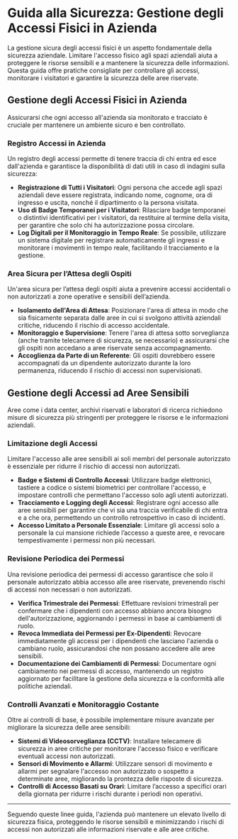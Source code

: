 # Guida alla Sicurezza: Gestione degli Accessi Fisici in Azienda

La gestione sicura degli accessi fisici è un aspetto fondamentale della sicurezza aziendale. Limitare l'accesso fisico agli spazi aziendali aiuta a proteggere le risorse sensibili e a mantenere la sicurezza delle informazioni. Questa guida offre pratiche consigliate per controllare gli accessi, monitorare i visitatori e garantire la sicurezza delle aree riservate.

## Gestione degli Accessi Fisici in Azienda

Assicurarsi che ogni accesso all'azienda sia monitorato e tracciato è cruciale per mantenere un ambiente sicuro e ben controllato.

### Registro Accessi in Azienda

Un registro degli accessi permette di tenere traccia di chi entra ed esce dall'azienda e garantisce la disponibilità di dati utili in caso di indagini sulla sicurezza:

- **Registrazione di Tutti i Visitatori**: Ogni persona che accede agli spazi aziendali deve essere registrata, indicando nome, cognome, ora di ingresso e uscita, nonché il dipartimento o la persona visitata.
- **Uso di Badge Temporanei per i Visitatori**: Rilasciare badge temporanei o distintivi identificativi per i visitatori, da restituire al termine della visita, per garantire che solo chi ha autorizzazione possa circolare.
- **Log Digitali per il Monitoraggio in Tempo Reale**: Se possibile, utilizzare un sistema digitale per registrare automaticamente gli ingressi e monitorare i movimenti in tempo reale, facilitando il tracciamento e la gestione.

### Area Sicura per l’Attesa degli Ospiti

Un'area sicura per l’attesa degli ospiti aiuta a prevenire accessi accidentali o non autorizzati a zone operative e sensibili dell’azienda.

- **Isolamento dell'Area di Attesa**: Posizionare l'area di attesa in modo che sia fisicamente separata dalle aree in cui si svolgono attività aziendali critiche, riducendo il rischio di accesso accidentale.
- **Monitoraggio e Supervisione**: Tenere l'area di attesa sotto sorveglianza (anche tramite telecamere di sicurezza, se necessario) e assicurarsi che gli ospiti non accedano a aree riservate senza accompagnamento.
- **Accoglienza da Parte di un Referente**: Gli ospiti dovrebbero essere accompagnati da un dipendente autorizzato durante la loro permanenza, riducendo il rischio di accessi non supervisionati.

## Gestione degli Accessi ad Aree Sensibili

Aree come i data center, archivi riservati e laboratori di ricerca richiedono misure di sicurezza più stringenti per proteggere le risorse e le informazioni aziendali.

### Limitazione degli Accessi

Limitare l'accesso alle aree sensibili ai soli membri del personale autorizzato è essenziale per ridurre il rischio di accessi non autorizzati.

- **Badge e Sistemi di Controllo Accessi**: Utilizzare badge elettronici, tastiere a codice o sistemi biometrici per controllare l'accesso, e impostare controlli che permettano l'accesso solo agli utenti autorizzati.
- **Tracciamento e Logging degli Accessi**: Registrare ogni accesso alle aree sensibili per garantire che vi sia una traccia verificabile di chi entra e a che ora, permettendo un controllo retrospettivo in caso di incidenti.
- **Accesso Limitato a Personale Essenziale**: Limitare gli accessi solo a personale la cui mansione richiede l’accesso a queste aree, e revocare tempestivamente i permessi non più necessari.

### Revisione Periodica dei Permessi

Una revisione periodica dei permessi di accesso garantisce che solo il personale autorizzato abbia accesso alle aree riservate, prevenendo rischi di accessi non necessari o non autorizzati.

- **Verifica Trimestrale dei Permessi**: Effettuare revisioni trimestrali per confermare che i dipendenti con accesso abbiano ancora bisogno dell'autorizzazione, aggiornando i permessi in base ai cambiamenti di ruolo.
- **Revoca Immediata dei Permessi per Ex-Dipendenti**: Revocare immediatamente gli accessi per i dipendenti che lasciano l'azienda o cambiano ruolo, assicurandosi che non possano accedere alle aree sensibili.
- **Documentazione dei Cambiamenti di Permessi**: Documentare ogni cambiamento nei permessi di accesso, mantenendo un registro aggiornato per facilitare la gestione della sicurezza e la conformità alle politiche aziendali.

### Controlli Avanzati e Monitoraggio Costante

Oltre ai controlli di base, è possibile implementare misure avanzate per migliorare la sicurezza delle aree sensibili:

- **Sistemi di Videosorveglianza (CCTV)**: Installare telecamere di sicurezza in aree critiche per monitorare l'accesso fisico e verificare eventuali accessi non autorizzati.
- **Sensori di Movimento e Allarmi**: Utilizzare sensori di movimento e allarmi per segnalare l'accesso non autorizzato o sospetto a determinate aree, migliorando la prontezza delle risposte di sicurezza.
- **Controlli di Accesso Basati su Orari**: Limitare l’accesso a specifici orari della giornata per ridurre i rischi durante i periodi non operativi.

---

Seguendo queste linee guida, l'azienda può mantenere un elevato livello di sicurezza fisica, proteggendo le risorse sensibili e minimizzando i rischi di accessi non autorizzati alle informazioni riservate e alle aree critiche.
